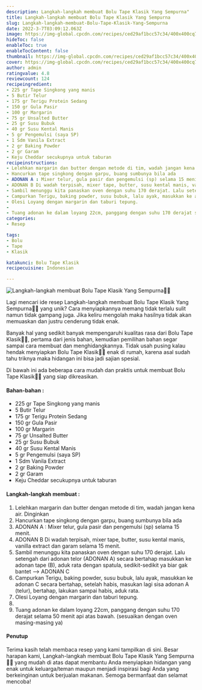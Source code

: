 ```yaml
---
description: Langkah-langkah membuat Bolu Tape Klasik Yang Sempurna"
title: Langkah-langkah membuat Bolu Tape Klasik Yang Sempurna
slug: Langkah-langkah-membuat-Bolu-Tape-Klasik-Yang-Sempurna
date: 2022-3-7T03:09:12.063Z
image: https://img-global.cpcdn.com/recipes/ced29af1bcc57c34/400x400cq70/photo.jpg
hideToc: false
enableToc: true
enableTocContent: false
thumbnail: https://img-global.cpcdn.com/recipes/ced29af1bcc57c34/400x400cq70/photo.jpg
cover: https://img-global.cpcdn.com/recipes/ced29af1bcc57c34/400x400cq70/photo.jpg
author: admin
ratingvalue: 4.8
reviewcount: 124
recipeingredient:
- 225 gr Tape Singkong yang manis
- 5 Butir Telur
- 175 gr Terigu Protein Sedang
- 150 gr Gula Pasir
- 100 gr Margarin
- 75 gr Unsalted Butter
- 25 gr Susu Bubuk
- 40 gr Susu Kental Manis
- 5 gr Pengemulsi (saya SP)
- 1 Sdm Vanila Extract
- 2 gr Baking Powder
- 2 gr Garam
- Keju Cheddar secukupnya untuk taburan
recipeinstructions:
- Lelehkan margarin dan butter dengan metode di tim, wadah jangan kena air. Dinginkan
- Hancurkan tape singkong dengan garpu, buang sumbunya bila ada
- ADONAN A : Mixer telur, gula pasir dan pengemulsi (sp) selama 15 menit.
- ADONAN B Di wadah terpisah, mixer tape, butter, susu kental manis, vanilla extract dan garam selama 15 menit.
- Sambil menunggu kita panaskan oven dengan suhu 170 derajat. Lalu setengah dari adonan telor (ADONAN A) secara bertahap masukkan ke adonan tape (B), aduk rata dengan spatula, sedikit-sedikit ya biar gak bantet --> ADONAN C
- Campurkan Terigu, baking powder, susu bubuk, lalu ayak, masukkan ke adonan C secara bertahap, setelah habis, masukan lagi sisa adonan A (telur), bertahap, lakukan sampai habis, aduk rata.
- Olesi Loyang dengan margarin dan taburi tepung.
- 
- Tuang adonan ke dalam loyang 22cm, panggang dengan suhu 170 derajat selama 50 menit api atas bawah. (sesuaikan dengan oven masing-masing ya)
categories:
- Resep

tags:
- Bolu
- Tape
- Klasik

katakunci: Bolu Tape Klasik
recipecuisine: Indonesian

---
```


![Langkah-langkah membuat Bolu Tape Klasik Yang Sempurna👩‍🍳](https://img-global.cpcdn.com/recipes/ced29af1bcc57c34/400x400cq70/photo.jpg)

Lagi mencari ide resep Langkah-langkah membuat Bolu Tape Klasik Yang Sempurna👩‍🍳 yang unik? Cara menyiapkannya memang tidak terlalu sulit namun tidak gampang juga. Jika keliru mengolah maka hasilnya tidak akan memuaskan dan justru cenderung tidak enak.

Banyak hal yang sedikit banyak mempengaruhi kualitas rasa dari Bolu Tape Klasik👩‍🍳, pertama dari jenis bahan, kemudian pemilihan bahan segar sampai cara membuat dan menghidangkannya. Tidak usah pusing kalau hendak menyiapkan Bolu Tape Klasik👩‍🍳 enak di rumah, karena asal sudah tahu triknya maka hidangan ini bisa jadi sajian spesial.

Di bawah ini ada beberapa cara mudah dan praktis untuk membuat Bolu Tape Klasik👩‍🍳 yang siap dikreasikan.

<!--inarticleads1-->

#### Bahan-bahan :

- 225 gr Tape Singkong yang manis
- 5 Butir Telur
- 175 gr Terigu Protein Sedang
- 150 gr Gula Pasir
- 100 gr Margarin
- 75 gr Unsalted Butter
- 25 gr Susu Bubuk
- 40 gr Susu Kental Manis
- 5 gr Pengemulsi (saya SP)
- 1 Sdm Vanila Extract
- 2 gr Baking Powder
- 2 gr Garam
- Keju Cheddar secukupnya untuk taburan

<!--inarticleads2-->

#### Langkah-langkah membuat :

1. Lelehkan margarin dan butter dengan metode di tim, wadah jangan kena air. Dinginkan
1. Hancurkan tape singkong dengan garpu, buang sumbunya bila ada
1. ADONAN A : Mixer telur, gula pasir dan pengemulsi (sp) selama 15 menit.
1. ADONAN B Di wadah terpisah, mixer tape, butter, susu kental manis, vanilla extract dan garam selama 15 menit.
1. Sambil menunggu kita panaskan oven dengan suhu 170 derajat. Lalu setengah dari adonan telor (ADONAN A) secara bertahap masukkan ke adonan tape (B), aduk rata dengan spatula, sedikit-sedikit ya biar gak bantet --> ADONAN C
1. Campurkan Terigu, baking powder, susu bubuk, lalu ayak, masukkan ke adonan C secara bertahap, setelah habis, masukan lagi sisa adonan A (telur), bertahap, lakukan sampai habis, aduk rata.
1. Olesi Loyang dengan margarin dan taburi tepung.
1. 
1. Tuang adonan ke dalam loyang 22cm, panggang dengan suhu 170 derajat selama 50 menit api atas bawah. (sesuaikan dengan oven masing-masing ya)

#### Penutup

Terima kasih telah membaca resep yang kami tampilkan di sini. Besar harapan kami, Langkah-langkah membuat Bolu Tape Klasik Yang Sempurna👩‍🍳 yang mudah di atas dapat membantu Anda menyiapkan hidangan yang enak untuk keluarga/teman maupun menjadi inspirasi bagi Anda yang berkeinginan untuk berjualan makanan. Semoga bermanfaat dan selamat mencoba!